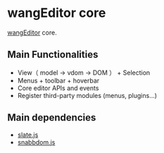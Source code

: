 # wangEditor core

[wangEditor](https://www.wangeditor.com/v5/) core.

## Main Functionalities
- View（ model -> vdom -> DOM ） + Selection
- Menus + toolbar + hoverbar
- Core editor APIs and events
- Register third-party modules (menus, plugins...)

## Main dependencies
- [slate.js](https://docs.slatejs.org/)
- [snabbdom.js](https://github.com/snabbdom/snabbdom)
